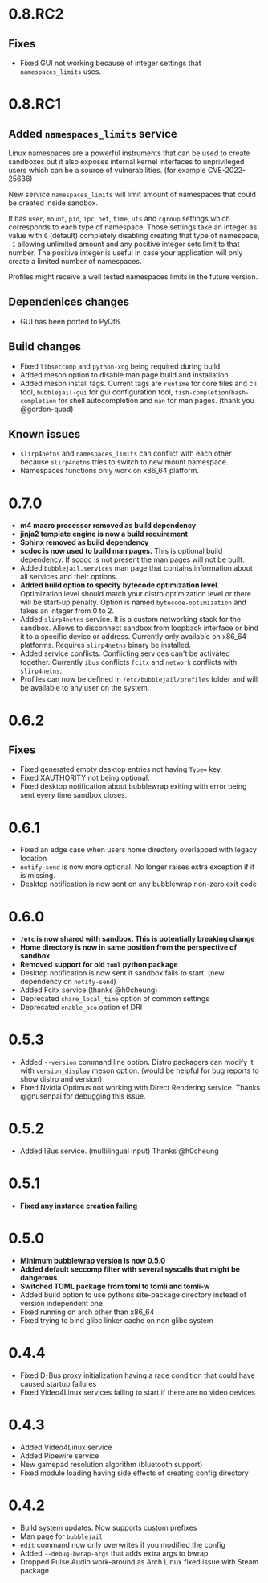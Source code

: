 # 0.8.RC2

## Fixes

* Fixed GUI not working because of integer settings that `namespaces_limits`
  uses.

# 0.8.RC1

## Added `namespaces_limits` service

Linux namespaces are a powerful instruments that can be used to create
sandboxes but it also exposes internal kernel interfaces to unprivileged users
which can be a source of vulnerabilities. (for example CVE-2022-25636)

New service `namespaces_limits` will limit amount of namespaces that
could be created inside sandbox.

It has `user`, `mount`, `pid`, `ipc`, `net`, `time`, `uts` and `cgroup`
settings which corresponds to each type of namespace. Those settings take
an integer as value with `0` (default) completely disabling creating that
type of namespace, `-1` allowing unlimited amount and any positive integer
sets limit to that number. The positive integer is useful in case your application
will only create a limited number of namespaces.

Profiles might receive a well tested namespaces limits in the future version.

## Dependenices changes

* GUI has been ported to PyQt6.

## Build changes

* Fixed `libseccomp` and `python-xdg` being required during build.
* Added meson option to disable man page build and installation.
* Added meson install tags. Current tags are `runtime` for core files and cli tool,
  `bubblejail-gui` for gui configuration tool, `fish-completion`/`bash-completion`
  for shell autocompletion and `man` for man pages.
  (thank you @gordon-quad)

## Known issues

* `slirp4netns` and `namespaces_limits` can conflict with each other because
  `slirp4netns` tries to switch to new mount namespace.
* Namespaces functions only work on x86_64 platform.

# 0.7.0

* **m4 macro processor removed as build dependency**
* **jinja2 template engine is now a build requirement**
* **Sphinx removed as build dependency**
* **scdoc is now used to build man pages.** This is optional build dependency.
  If scdoc is not present the man pages will not be built.
* Added `bubblejail.services` man page that contains information about all
  services and their options.
* **Added build option to specify bytecode optimization level.**
  Optimization level should match your distro optimization level or there
  will be start-up penalty. Option is named `bytecode-optimization` and takes
  an integer from 0 to 2.
* Added `slirp4netns` service. It is a custom networking stack for the sandbox.
  Allows to disconnect sandbox from loopback interface or bind it to a specific
  device or address. Currently only available on x86_64 platforms.
  Requires `slirp4netns` binary be installed.
* Added service conflicts. Conflicting services can't be activated together.
  Currently `ibus` conflicts `fcitx` and `network` conflicts with `slirp4netns`.
* Profiles can now be defined in `/etc/bubblejail/profiles` folder and will be
  available to any user on the system.

# 0.6.2

## Fixes
* Fixed generated empty desktop entries not having `Type=` key.
* Fixed XAUTHORITY not being optional.
* Fixed desktop notification about bubblewrap exiting with error
  being sent every time sandbox closes.

# 0.6.1

* Fixed an edge case when users home directory overlapped with legacy location
* `notify-send` is now more optional. No longer raises extra exception
  if it is missing.
* Desktop notification is now sent on any bubblewrap non-zero exit code

# 0.6.0

* **`/etc` is now shared with sandbox. This is potentially breaking change**
* **Home directory is now in same position from the perspective of sandbox**
* **Removed support for old `toml` python package**
* Desktop notification is now sent if sandbox fails to start. (new dependency on `notify-send`)
* Added Fcitx service (thanks @h0cheung)
* Deprecated `share_local_time` option of common settings
* Deprecated `enable_aco` option of DRI

# 0.5.3

* Added `--version` command line option. Distro packagers can modify it with `version_display` meson option. (would be helpful for bug reports to show distro and version)
* Fixed Nvidia Optimus not working with Direct Rendering service. Thanks @gnusenpai for debugging this issue.

# 0.5.2

* Added IBus service. (multilingual input) Thanks @h0cheung

# 0.5.1

* **Fixed any instance creation failing**

# 0.5.0

* **Minimum bubblewrap version is now 0.5.0**
* **Added default seccomp filter with several syscalls that might be dangerous**
* **Switched TOML package from toml to tomli and tomli-w**
* Added build option to use pythons site-package directory instead of version independent one
* Fixed running on arch other than x86_64
* Fixed trying to bind glibc linker cache on non glibc system

# 0.4.4

* Fixed D-Bus proxy initialization having a race condition that could have caused startup failures
* Fixed Video4Linux services failing to start if there are no video devices

# 0.4.3

* Added Video4Linux service
* Added Pipewire service
* New gamepad resolution algorithm (bluetooth support)
* Fixed module loading having side effects of creating config directory

# 0.4.2

* Build system updates. Now supports custom prefixes
* Man page for `bubblejail`
* `edit` command now only overwrites if you modified the config
* Added `--debug-bwrap-args` that adds extra args to bwrap
* Dropped Pulse Audio work-around as Arch Linux fixed issue with Steam package
